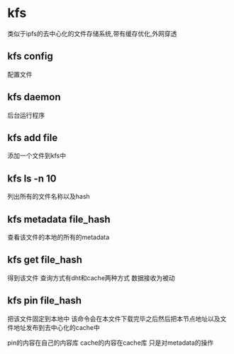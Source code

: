 # kfs
类似于ipfs的去中心化的文件存储系统,带有缓存优化,外网穿透

## kfs config
配置文件

## kfs daemon
后台运行程序

## kfs add file
添加一个文件到kfs中

## kfs ls -n 10
列出所有的文件名称以及hash

## kfs metadata file_hash
查看该文件的本地的所有的metadata

## kfs get file_hash
得到该文件
查询方式有dht和cache两种方式
数据接收为被动

## kfs pin file_hash
把该文件固定到本地中
该命令会在本文件下载完毕之后然后把本节点地址以及文件地址发布到去中心化的cache中

pin的内容在自己的内容库
cache的内容在cache库
只是对metadata的操作

